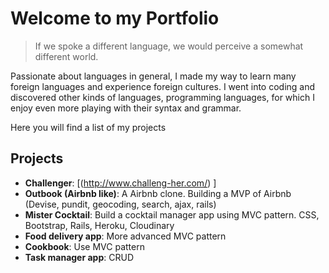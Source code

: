 # Welcome to my Portfolio

> If we spoke a different language, we would perceive a somewhat different world.

Passionate about languages in general, I made my way to learn many foreign languages and experience foreign cultures.
I went into coding and discovered other kinds of languages, programming languages, for which I enjoy even more playing with their syntax and grammar.



Here you will find a list of my projects

## Projects

- **Challenger**: [(http://www.challeng-her.com/) ]
- **Outbook (Airbnb like)**: A Airbnb clone. Building a MVP of Airbnb (Devise, pundit, geocoding, search, ajax, rails)
- **Mister Cocktail**: Build a cocktail manager app using MVC pattern. CSS, Bootstrap, Rails, Heroku, Cloudinary
- **Food delivery app**: More advanced MVC pattern
- **Cookbook**: Use MVC pattern
- **Task manager app**: CRUD
